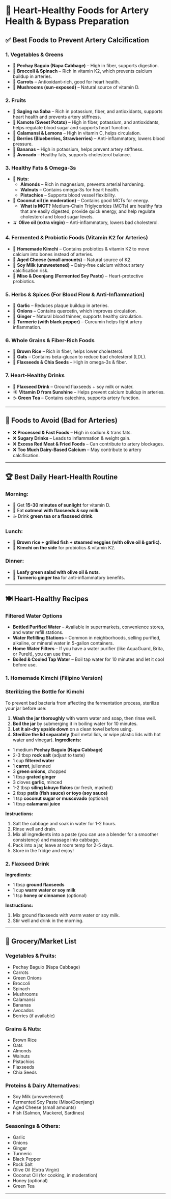 # 🥗 Heart-Healthy Foods for Artery Health & Bypass Preparation

## ✅ Best Foods to Prevent Artery Calcification

### **1. Vegetables & Greens**

- 🥬 **Pechay Baguio (Napa Cabbage)** – High in fiber, supports digestion.
- 🥦 **Broccoli & Spinach** – Rich in vitamin K2, which prevents calcium buildup in arteries.
- 🥕 **Carrots** – Antioxidant-rich, good for heart health.
- 🍄 **Mushrooms (sun-exposed)** – Natural source of vitamin D.

### **2. Fruits**

- 🍌 **Saging na Saba** – Rich in potassium, fiber, and antioxidants, supports heart health and prevents artery stiffness.
- 🍠 **Kamote (Sweet Potato)** – High in fiber, potassium, and antioxidants, helps regulate blood sugar and supports heart function.
- 🍋 **Calamansi & Lemons** – High in vitamin C, helps circulation.
- 🍓 **Berries (Blueberries, Strawberries)** – Anti-inflammatory, lowers blood pressure.
- 🍌 **Bananas** – High in potassium, helps prevent artery stiffness.
- 🥑 **Avocado** – Healthy fats, supports cholesterol balance.

### **3. Healthy Fats & Omega-3s**

- 🥜 **Nuts:**
  - **Almonds** – Rich in magnesium, prevents arterial hardening.
  - **Walnuts** – Contains omega-3s for heart health.
  - **Pistachios** – Supports blood vessel flexibility.
- 🥥 **Coconut oil (in moderation)** – Contains good MCTs for energy.
  - **What is MCT?** Medium-Chain Triglycerides (MCTs) are healthy fats that are easily digested, provide quick energy, and help regulate cholesterol and blood sugar levels.
- 🫒 **Olive oil (extra virgin)** – Anti-inflammatory, lowers bad cholesterol.

### **4. Fermented & Probiotic Foods (Vitamin K2 for Arteries)**

- 🥬 **Homemade Kimchi** – Contains probiotics & vitamin K2 to move calcium into bones instead of arteries.
- 🧀 **Aged Cheese (small amounts)** – Natural source of K2.
- 🥛 **Soy Milk (unsweetened)** – Dairy-free calcium without artery calcification risk.
- 🍶 **Miso & Doenjang (Fermented Soy Paste)** – Heart-protective probiotics.

### **5. Herbs & Spices (For Blood Flow & Anti-Inflammation)**

- 🧄 **Garlic** – Reduces plaque buildup in arteries.
- 🧅 **Onions** – Contains quercetin, which improves circulation.
- 🫚 **Ginger** – Natural blood thinner, supports healthy circulation.
- 🌿 **Turmeric (with black pepper)** – Curcumin helps fight artery inflammation.

### **6. Whole Grains & Fiber-Rich Foods**

- 🍚 **Brown Rice** – Rich in fiber, helps lower cholesterol.
- 🌾 **Oats** – Contains beta-glucan to reduce bad cholesterol (LDL).
- 🌿 **Flaxseeds & Chia Seeds** – High in omega-3s & fiber.

### **7. Heart-Healthy Drinks**

- 🥛 **Flaxseed Drink** – Ground flaxseeds + soy milk or water.
- ☀️ **Vitamin D from Sunshine** – Helps prevent calcium buildup in arteries.
- ☕ **Green Tea** – Contains catechins, supports artery function.

---

## 🚫 Foods to Avoid (Bad for Arteries)

- ❌ **Processed & Fast Foods** – High in sodium & trans fats.
- ❌ **Sugary Drinks** – Leads to inflammation & weight gain.
- ❌ **Excess Red Meat & Fried Foods** – Can contribute to artery blockages.
- ❌ **Too Much Dairy-Based Calcium** – May contribute to artery calcification.

---

## 🏆 Best Daily Heart-Health Routine

### **Morning:**

- 🌅 Get **15-30 minutes of sunlight** for vitamin D.
- 🥣 Eat **oatmeal with flaxseeds & soy milk**.
- ☕ Drink **green tea or a flaxseed drink**.

### **Lunch:**

- 🍛 **Brown rice + grilled fish + steamed veggies (with olive oil & garlic).**
- 🥢 **Kimchi on the side** for probiotics & vitamin K2.

### **Dinner:**

- 🥗 **Leafy green salad with olive oil & nuts**.
- 🍵 **Turmeric ginger tea** for anti-inflammatory benefits.

---

## 🍽️ Heart-Healthy Recipes

### **Filtered Water Options**

- **Bottled Purified Water** – Available in supermarkets, convenience stores, and water refill stations.
- **Water Refilling Stations** – Common in neighborhoods, selling purified, alkaline, or mineral water in 5-gallon containers.
- **Home Water Filters** – If you have a water purifier (like AquaGuard, Brita, or PureIt), you can use that.
- **Boiled & Cooled Tap Water** – Boil tap water for 10 minutes and let it cool before use.

### **1. Homemade Kimchi (Filipino Version)**

### **Sterilizing the Bottle for Kimchi**

To prevent bad bacteria from affecting the fermentation process, sterilize your jar before use:

1. **Wash the jar thoroughly** with warm water and soap, then rinse well.
2. **Boil the jar** by submerging it in boiling water for 10 minutes.
3. **Let it air-dry upside down** on a clean towel before using.
4. **Sterilize the lid separately** (boil metal lids, or wipe plastic lids with hot water and vinegar).
   **Ingredients:**

- 1 medium **Pechay Baguio (Napa Cabbage)**
- 2-3 tbsp **rock salt** (adjust to taste)
- 1 cup **filtered water**
- 1 **carrot**, julienned
- 3 **green onions**, chopped
- 1 tbsp **grated ginger**
- 3 cloves **garlic**, minced
- 1-2 tbsp **siling labuyo flakes** (or fresh, mashed)
- 2 tbsp **patis (fish sauce) or toyo (soy sauce)**
- 1 tsp **coconut sugar or muscovado** (optional)
- 1 tbsp **calamansi juice**

**Instructions:**

1. Salt the cabbage and soak in water for 1-2 hours.
2. Rinse well and drain.
3. Mix all ingredients into a paste (you can use a blender for a smoother consistency) and massage into cabbage.
4. Pack into a jar, leave at room temp for 2-5 days.
5. Store in the fridge and enjoy!

### **2. Flaxseed Drink**

**Ingredients:**

- 1 tbsp **ground flaxseeds**
- 1 cup **warm water or soy milk**
- 1 tsp **honey or cinnamon** (optional)

**Instructions:**

1. Mix ground flaxseeds with warm water or soy milk.
2. Stir well and drink in the morning.

---

## 🛒 Grocery/Market List

### **Vegetables & Fruits:**

- Pechay Baguio (Napa Cabbage)
- Carrots
- Green Onions
- Broccoli
- Spinach
- Mushrooms
- Calamansi
- Bananas
- Avocados
- Berries (if available)

### **Grains & Nuts:**

- Brown Rice
- Oats
- Almonds
- Walnuts
- Pistachios
- Flaxseeds
- Chia Seeds

### **Proteins & Dairy Alternatives:**

- Soy Milk (unsweetened)
- Fermented Soy Paste (Miso/Doenjang)
- Aged Cheese (small amounts)
- Fish (Salmon, Mackerel, Sardines)

### **Seasonings & Others:**

- Garlic
- Onions
- Ginger
- Turmeric
- Black Pepper
- Rock Salt
- Olive Oil (Extra Virgin)
- Coconut Oil (for cooking, in moderation)
- Honey (optional)
- Green Tea

---
